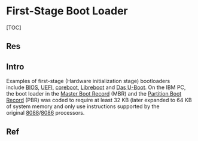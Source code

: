 # First-Stage Boot Loader

[TOC]



## Res


## Intro
Examples of first-stage (Hardware initialization stage) bootloaders include [BIOS](https://en.wikipedia.org/wiki/BIOS "BIOS"), [UEFI](https://en.wikipedia.org/wiki/UEFI "UEFI"), [coreboot](https://en.wikipedia.org/wiki/Coreboot "Coreboot"), [Libreboot](https://en.wikipedia.org/wiki/Libreboot "Libreboot") and [Das U-Boot](https://en.wikipedia.org/wiki/Das_U-Boot "Das U-Boot"). On the IBM PC, the boot loader in the [Master Boot Record](https://en.wikipedia.org/wiki/Master_Boot_Record "Master Boot Record") (MBR) and the [Partition Boot Record](https://en.wikipedia.org/wiki/Partition_Boot_Record "Partition Boot Record") (PBR) was coded to require at least 32 KB (later expanded to 64 KB of system memory and only use instructions supported by the original [8088](https://en.wikipedia.org/wiki/8088 "8088")/[8086](https://en.wikipedia.org/wiki/8086 "8086") processors.



## Ref

